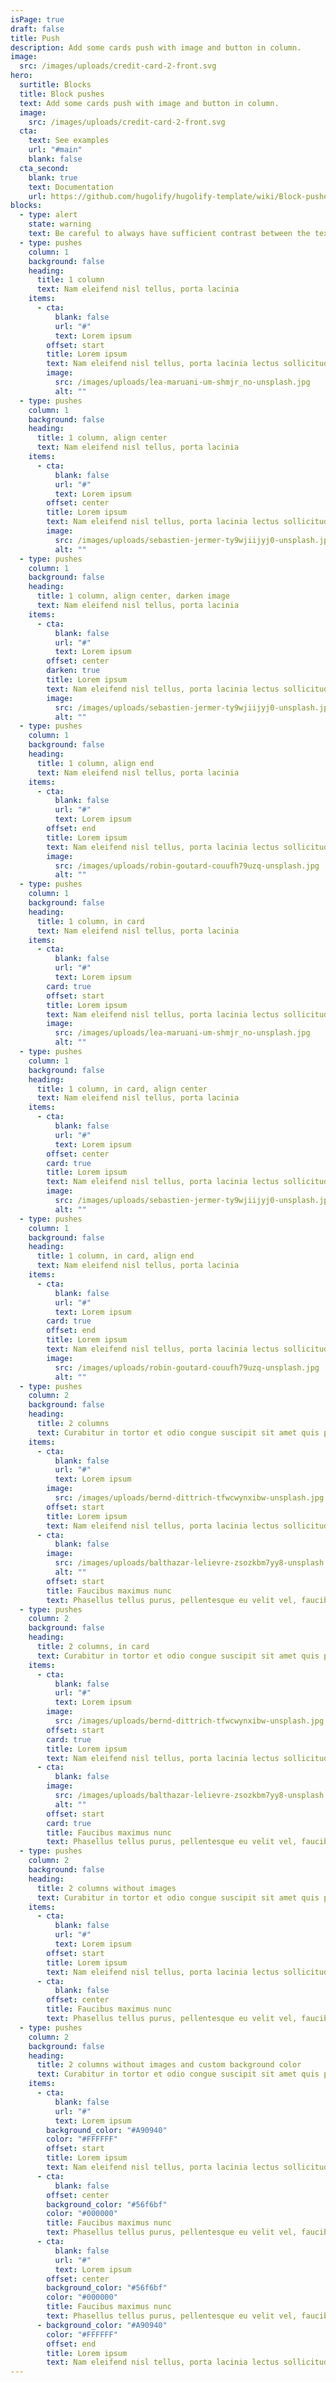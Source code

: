 ```yaml
---
isPage: true
draft: false
title: Push
description: Add some cards push with image and button in column.
image:
  src: /images/uploads/credit-card-2-front.svg
hero:
  surtitle: Blocks
  title: Block pushes
  text: Add some cards push with image and button in column.
  image:
    src: /images/uploads/credit-card-2-front.svg
  cta:
    text: See examples
    url: "#main"
    blank: false
  cta_second:
    blank: true
    text: Documentation
    url: https://github.com/hugolify/hugolify-template/wiki/Block-pushes
blocks:
  - type: alert
    state: warning
    text: Be careful to always have sufficient contrast between the text and the image for it to be readable.
  - type: pushes
    column: 1
    background: false
    heading:
      title: 1 column
      text: Nam eleifend nisl tellus, porta lacinia
    items:
      - cta:
          blank: false
          url: "#"
          text: Lorem ipsum
        offset: start
        title: Lorem ipsum
        text: Nam eleifend nisl tellus, porta lacinia lectus sollicitudin non.
        image:
          src: /images/uploads/lea-maruani-um-shmjr_no-unsplash.jpg
          alt: ""
  - type: pushes
    column: 1
    background: false
    heading:
      title: 1 column, align center
      text: Nam eleifend nisl tellus, porta lacinia
    items:
      - cta:
          blank: false
          url: "#"
          text: Lorem ipsum
        offset: center
        title: Lorem ipsum
        text: Nam eleifend nisl tellus, porta lacinia lectus sollicitudin non.
        image:
          src: /images/uploads/sebastien-jermer-ty9wjiijyj0-unsplash.jpg
          alt: ""
  - type: pushes
    column: 1
    background: false
    heading:
      title: 1 column, align center, darken image
      text: Nam eleifend nisl tellus, porta lacinia
    items:
      - cta:
          blank: false
          url: "#"
          text: Lorem ipsum
        offset: center
        darken: true
        title: Lorem ipsum
        text: Nam eleifend nisl tellus, porta lacinia lectus sollicitudin non.
        image:
          src: /images/uploads/sebastien-jermer-ty9wjiijyj0-unsplash.jpg
          alt: ""
  - type: pushes
    column: 1
    background: false
    heading:
      title: 1 column, align end
      text: Nam eleifend nisl tellus, porta lacinia
    items:
      - cta:
          blank: false
          url: "#"
          text: Lorem ipsum
        offset: end
        title: Lorem ipsum
        text: Nam eleifend nisl tellus, porta lacinia lectus sollicitudin non.
        image:
          src: /images/uploads/robin-goutard-couufh79uzq-unsplash.jpg
          alt: ""
  - type: pushes
    column: 1
    background: false
    heading:
      title: 1 column, in card
      text: Nam eleifend nisl tellus, porta lacinia
    items:
      - cta:
          blank: false
          url: "#"
          text: Lorem ipsum
        card: true
        offset: start
        title: Lorem ipsum
        text: Nam eleifend nisl tellus, porta lacinia lectus sollicitudin non.
        image:
          src: /images/uploads/lea-maruani-um-shmjr_no-unsplash.jpg
          alt: ""
  - type: pushes
    column: 1
    background: false
    heading:
      title: 1 column, in card, align center
      text: Nam eleifend nisl tellus, porta lacinia
    items:
      - cta:
          blank: false
          url: "#"
          text: Lorem ipsum
        offset: center
        card: true
        title: Lorem ipsum
        text: Nam eleifend nisl tellus, porta lacinia lectus sollicitudin non.
        image:
          src: /images/uploads/sebastien-jermer-ty9wjiijyj0-unsplash.jpg
          alt: ""
  - type: pushes
    column: 1
    background: false
    heading:
      title: 1 column, in card, align end
      text: Nam eleifend nisl tellus, porta lacinia
    items:
      - cta:
          blank: false
          url: "#"
          text: Lorem ipsum
        card: true
        offset: end
        title: Lorem ipsum
        text: Nam eleifend nisl tellus, porta lacinia lectus sollicitudin non.
        image:
          src: /images/uploads/robin-goutard-couufh79uzq-unsplash.jpg
          alt: ""
  - type: pushes
    column: 2
    background: false
    heading:
      title: 2 columns
      text: Curabitur in tortor et odio congue suscipit sit amet quis purus.
    items:
      - cta:
          blank: false
          url: "#"
          text: Lorem ipsum
        image:
          src: /images/uploads/bernd-dittrich-tfwcwynxibw-unsplash.jpg
        offset: start
        title: Lorem ipsum
        text: Nam eleifend nisl tellus, porta lacinia lectus sollicitudin non.
      - cta:
          blank: false
        image:
          src: /images/uploads/balthazar-lelievre-zsozkbm7yy8-unsplash.jpg
          alt: ""
        offset: start
        title: Faucibus maximus nunc
        text: Phasellus tellus purus, pellentesque eu velit vel, faucibus maximus nunc.
  - type: pushes
    column: 2
    background: false
    heading:
      title: 2 columns, in card
      text: Curabitur in tortor et odio congue suscipit sit amet quis purus.
    items:
      - cta:
          blank: false
          url: "#"
          text: Lorem ipsum
        image:
          src: /images/uploads/bernd-dittrich-tfwcwynxibw-unsplash.jpg
        offset: start
        card: true
        title: Lorem ipsum
        text: Nam eleifend nisl tellus, porta lacinia lectus sollicitudin non.
      - cta:
          blank: false
        image:
          src: /images/uploads/balthazar-lelievre-zsozkbm7yy8-unsplash.jpg
          alt: ""
        offset: start
        card: true
        title: Faucibus maximus nunc
        text: Phasellus tellus purus, pellentesque eu velit vel, faucibus maximus nunc.
  - type: pushes
    column: 2
    background: false
    heading:
      title: 2 columns without images
      text: Curabitur in tortor et odio congue suscipit sit amet quis purus.
    items:
      - cta:
          blank: false
          url: "#"
          text: Lorem ipsum
        offset: start
        title: Lorem ipsum
        text: Nam eleifend nisl tellus, porta lacinia lectus sollicitudin non.
      - cta:
          blank: false
        offset: center
        title: Faucibus maximus nunc
        text: Phasellus tellus purus, pellentesque eu velit vel, faucibus maximus nunc.
  - type: pushes
    column: 2
    background: false
    heading:
      title: 2 columns without images and custom background color
      text: Curabitur in tortor et odio congue suscipit sit amet quis purus.
    items:
      - cta:
          blank: false
          url: "#"
          text: Lorem ipsum
        background_color: "#A90940"
        color: "#FFFFFF"
        offset: start
        title: Lorem ipsum
        text: Nam eleifend nisl tellus, porta lacinia lectus sollicitudin non.
      - cta:
          blank: false
        offset: center
        background_color: "#56f6bf"
        color: "#000000"
        title: Faucibus maximus nunc
        text: Phasellus tellus purus, pellentesque eu velit vel, faucibus maximus nunc.
      - cta:
          blank: false
          url: "#"
          text: Lorem ipsum
        offset: center
        background_color: "#56f6bf"
        color: "#000000"
        title: Faucibus maximus nunc
        text: Phasellus tellus purus, pellentesque eu velit vel, faucibus maximus nunc.
      - background_color: "#A90940"
        color: "#FFFFFF"
        offset: end
        title: Lorem ipsum
        text: Nam eleifend nisl tellus, porta lacinia lectus sollicitudin non.
---
```

